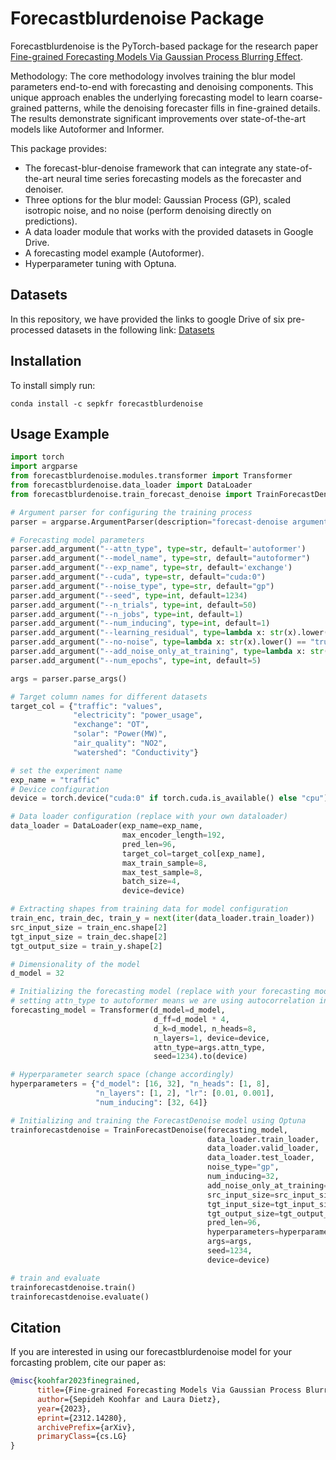 # Forecastblurdenoise Package
Forecastblurdenoise is the PyTorch-based package for the research paper [Fine-grained Forecasting Models Via Gaussian Process Blurring Effect](https://arxiv.org/pdf/2312.14280.pdf). 

Methodology:
The core methodology involves training the blur model parameters end-to-end with forecasting and denoising components. This unique approach enables the underlying forecasting model to learn coarse-grained patterns, while the denoising forecaster fills in fine-grained details. The results demonstrate significant improvements over state-of-the-art models like Autoformer and Informer.

This package provides:

- The forecast-blur-denoise framework that can integrate any state-of-the-art neural time series forecasting models as the forecaster and denoiser.
- Three options for the blur model: Gaussian Process (GP), scaled isotropic noise, and no noise (perform denoising directly on predictions).
- A data loader module that works with the provided datasets in Google Drive.
- A forecasting model example (Autoformer).
- Hyperparameter tuning with Optuna.

## Datasets

In this repository, we have provided the links to google Drive of six pre-processed datasets in the following link: [Datasets](https://drive.google.com/drive/folders/1-uElnzmuCFA8aShs_O9Nlf1qyM-g90mm?usp=drive_link)

## Installation

To install simply run:

```commandline
conda install -c sepkfr forecastblurdenoise
```

## Usage Example

```python
import torch
import argparse
from forecastblurdenoise.modules.transformer import Transformer
from forecastblurdenoise.data_loader import DataLoader
from forecastblurdenoise.train_forecast_denoise import TrainForecastDenoise

# Argument parser for configuring the training process
parser = argparse.ArgumentParser(description="forecast-denoise argument parser")

# Forecasting model parameters
parser.add_argument("--attn_type", type=str, default='autoformer')
parser.add_argument("--model_name", type=str, default="autoformer")
parser.add_argument("--exp_name", type=str, default='exchange')
parser.add_argument("--cuda", type=str, default="cuda:0")
parser.add_argument("--noise_type", type=str, default="gp")
parser.add_argument("--seed", type=int, default=1234)
parser.add_argument("--n_trials", type=int, default=50)
parser.add_argument("--n_jobs", type=int, default=1)
parser.add_argument("--num_inducing", type=int, default=1)
parser.add_argument("--learning_residual", type=lambda x: str(x).lower() == "true", default="False")
parser.add_argument("--no-noise", type=lambda x: str(x).lower() == "true", default="False")
parser.add_argument("--add_noise_only_at_training", type=lambda x: str(x).lower() == "true", default="False")
parser.add_argument("--num_epochs", type=int, default=5)

args = parser.parse_args()

# Target column names for different datasets
target_col = {"traffic": "values",
              "electricity": "power_usage",
              "exchange": "OT",
              "solar": "Power(MW)",
              "air_quality": "NO2",
              "watershed": "Conductivity"}

# set the experiment name 
exp_name = "traffic"
# Device configuration
device = torch.device("cuda:0" if torch.cuda.is_available() else "cpu")

# Data loader configuration (replace with your own dataloader)
data_loader = DataLoader(exp_name=exp_name,
                         max_encoder_length=192,
                         pred_len=96,
                         target_col=target_col[exp_name],
                         max_train_sample=8,
                         max_test_sample=8,
                         batch_size=4,
                         device=device)

# Extracting shapes from training data for model configuration
train_enc, train_dec, train_y = next(iter(data_loader.train_loader))
src_input_size = train_enc.shape[2]
tgt_input_size = train_dec.shape[2]
tgt_output_size = train_y.shape[2]

# Dimensionality of the model
d_model = 32

# Initializing the forecasting model (replace with your forecasting model)
# setting attn_type to autoformer means we are using autocorrelation in Autoformer model
forecasting_model = Transformer(d_model=d_model,
                                d_ff=d_model * 4,
                                d_k=d_model, n_heads=8,
                                n_layers=1, device=device,
                                attn_type=args.attn_type,
                                seed=1234).to(device)

# Hyperparameter search space (change accordingly)
hyperparameters = {"d_model": [16, 32], "n_heads": [1, 8],
                   "n_layers": [1, 2], "lr": [0.01, 0.001],
                   "num_inducing": [32, 64]}

# Initializing and training the ForecastDenoise model using Optuna
trainforecastdenoise = TrainForecastDenoise(forecasting_model,
                                            data_loader.train_loader,
                                            data_loader.valid_loader,
                                            data_loader.test_loader,
                                            noise_type="gp",
                                            num_inducing=32,
                                            add_noise_only_at_training=False,
                                            src_input_size=src_input_size,
                                            tgt_input_size=tgt_input_size,
                                            tgt_output_size=tgt_output_size,
                                            pred_len=96,
                                            hyperparameters=hyperparameters,
                                            args=args,
                                            seed=1234,
                                            device=device)

# train and evaluate
trainforecastdenoise.train()
trainforecastdenoise.evaluate()
```

## Citation

If you are interested in using our forecastblurdenoise model for your forcasting problem, cite our paper as:

```bibtex
@misc{koohfar2023finegrained,
      title={Fine-grained Forecasting Models Via Gaussian Process Blurring Effect}, 
      author={Sepideh Koohfar and Laura Dietz},
      year={2023},
      eprint={2312.14280},
      archivePrefix={arXiv},
      primaryClass={cs.LG}
}
```


